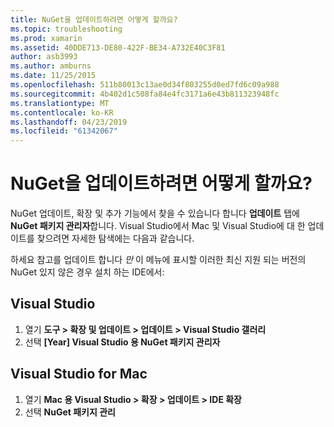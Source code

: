 ```yaml
---
title: NuGet을 업데이트하려면 어떻게 할까요?
ms.topic: troubleshooting
ms.prod: xamarin
ms.assetid: 40DDE713-DE80-422F-BE34-A732E40C3F81
author: asb3993
ms.author: amburns
ms.date: 11/25/2015
ms.openlocfilehash: 511b80013c13ae0d34f803255d0ed7fd6c09a988
ms.sourcegitcommit: 4b402d1c508fa84e4fc3171a6e43b811323948fc
ms.translationtype: MT
ms.contentlocale: ko-KR
ms.lasthandoff: 04/23/2019
ms.locfileid: "61342067"
---
```

# <a name="how-can-i-update-nuget"></a>NuGet을 업데이트하려면 어떻게 할까요?

NuGet 업데이트, 확장 및 추가 기능에서 찾을 수 있습니다 합니다 **업데이트** 탭에 **NuGet 패키지 관리자**합니다. Visual Studio에서 Mac 및 Visual Studio에 대 한 업데이트를 찾으려면 자세한 탐색에는 다음과 같습니다. 

하세요 참고를 업데이트 합니다 *만* 이 메뉴에 표시할 이러한 최신 지원 되는 버전의 NuGet 있지 않은 경우 설치 하는 IDE에서:

## <a name="visual-studio"></a>Visual Studio
1. 열기 **도구 > 확장 및 업데이트 > 업데이트 > Visual Studio 갤러리**
2. 선택 **[Year] Visual Studio 용 NuGet 패키지 관리자**

## <a name="visual-studio-for-mac"></a>Visual Studio for Mac

1. 열기 **Mac 용 Visual Studio > 확장 > 업데이트 > IDE 확장**
2. 선택 **NuGet 패키지 관리**

